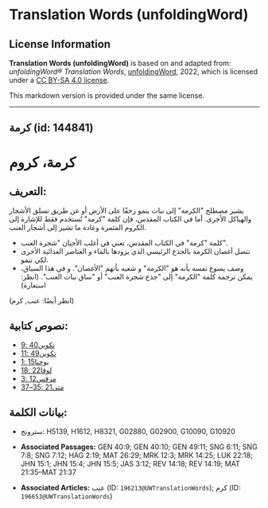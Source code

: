 # Translation Words (unfoldingWord)

## License Information

**Translation Words (unfoldingWord)** is based on and adapted from: _unfoldingWord® Translation Words_, [unfoldingWord](https://unfoldingword.org/utw), 2022, which is licensed under a [CC BY-SA 4.0 license](https://creativecommons.org/licenses/by-sa/4.0/legalcode.en).

This markdown version is provided under the same license.



--------------------------------

## كرمة (id: 144841)

كرمة، كروم
==========

التعريف:
--------

يشير مصطلح "الكرمة" إلى نبات ينمو زحفًا على الأرض أو عن طريق تسلق الأشجار والهياكل الأخرى. أما في الكتاب المقدس، فإن كلمة "كرمة" تُستخدم فقط للإشارة إلى الكروم المثمرة وعادة ما تشير إلى أشجار العنب.

* كلمة "كرمة" في الكتاب المقدس، تعني في أغلب الأحيان "شجرة العنب".
* تتصل أغصان الكرمة بالجذع الرئيسي الذي يزودها بالماء و العناصر الغذائية الأخرى لكي تنمو.
* وصف يسوع نفسه بأنه هو "الكرمة" و شعبه بأنهم "الأغصان". و في هذا السياق، يمكن ترجمة كلمة "الكرمة" إلى "جذع شجرة العنب" أو "ساق نبات العنب". (انظر: استعارة)

(انظر أيضًا: عنب, كرم)

نصوص كتابية:
------------

* [تكوين40 :9](https://ref.ly/Gen40:9)
* [تكوين49 :11](https://ref.ly/Gen49:11)
* [يوحنا15 :1](https://ref.ly/John15:1)
* [لوقا22 :18](https://ref.ly/Luke22:18)
* [مرقس12 :3](https://ref.ly/Mark12:3)
* [متى21 :35–37](https://ref.ly/Matt21:35-Matt21:37)

بيانات الكلمة:
--------------

* سترونج: H5139, H1612, H8321, G02880, G02900, G10090, G10920

* **Associated Passages:** GEN 40:9; GEN 40:10; GEN 49:11; SNG 6:11; SNG 7:8; SNG 7:12; HAG 2:19; MAT 26:29; MRK 12:3; MRK 14:25; LUK 22:18; JHN 15:1; JHN 15:4; JHN 15:5; JAS 3:12; REV 14:18; REV 14:19; MAT 21:35–MAT 21:37
* **Associated Articles:** عنب (ID: `196213@UWTranslationWords`); كرم (ID: `196653@UWTranslationWords`)


